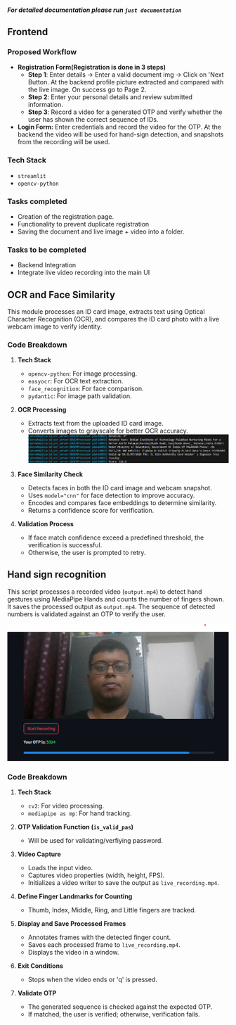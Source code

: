 ##### For detailed documentation please run `just documentation`

## Frontend

### Proposed Workflow

- **Registration Form(Registration is done in 3 steps)**
  - **Step 1**: Enter details -> Enter a valid document img -> Click on 'Next Button. At the backend profile picture extracted and compared with the live image. On success go to Page 2.
  - **Step 2**: Enter your personal details and review submitted information.
  - **Step 3**: Record a video for a generated OTP and verify whether the user has shown the correct sequence of IDs.
- **Login Form:** Enter credentials and record the video for the OTP. At the backend the video will be used for hand-sign detection, and snapshots from the recording will be used.

### Tech Stack

- `streamlit`
- `opencv-python`

### Tasks completed

- Creation of the registration page.
- Functionality to prevent duplicate registration
- Saving the document and live image + video into a folder.

### Tasks to be completed

- Backend Integration
- Integrate live video recording into the main UI

## OCR and Face Similarity

This module processes an ID card image, extracts text using Optical Character Recognition (OCR), and compares the ID card photo with a live webcam image to verify identity.

### Code Breakdown

1. **Tech Stack**

   - `opencv-python`: For image processing.
   - `easyocr`: For OCR text extraction.
   - `face_recognition`: For face comparison.
   - `pydantic`: For image path validation.

2. **OCR Processing**

   - Extracts text from the uploaded ID card image.
   - Converts images to grayscale for better OCR accuracy.
     ![lvl_test](docs/OCR_check.png)

3. **Face Similarity Check**

   - Detects faces in both the ID card image and webcam snapshot.
   - Uses `model="cnn"` for face detection to improve accuracy.
   - Encodes and compares face embeddings to determine similarity.
   - Returns a confidence score for verification.

4. **Validation Process**
   - If face match confidence exceed a predefined threshold, the verification is successful.
   - Otherwise, the user is prompted to retry.

## Hand sign recognition

This script processes a recorded video (`output.mp4`) to detect hand gestures using MediaPipe Hands and counts the number of fingers shown. It saves the processed output as `output.mp4`. The sequence of detected numbers is validated against an OTP to verify the user.
<!-- ![lvl_test](docs/otp_verification.png) -->
[![Watch the video](docs/otp_verification.png)](output.mp4)

### Code Breakdown

1. **Tech Stack**

   - `cv2`: For video processing.
   - `mediapipe as mp`: For hand tracking.

2. **OTP Validation Function (`is_valid_pas`)**

   - Will be used for validating/verfiying password.

3. **Video Capture**

   - Loads the input video.
   - Captures video properties (width, height, FPS).
   - Initializes a video writer to save the output as `live_recording.mp4`.

4. **Define Finger Landmarks for Counting**

   - Thumb, Index, Middle, Ring, and Little fingers are tracked.

5. **Display and Save Processed Frames**

   - Annotates frames with the detected finger count.
   - Saves each processed frame to `live_recording.mp4`.
   - Displays the video in a window.

6. **Exit Conditions**

   - Stops when the video ends or 'q' is pressed.

7. **Validate OTP**
   - The generated sequence is checked against the expected OTP.
   - If matched, the user is verified; otherwise, verification fails.
